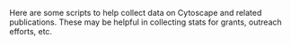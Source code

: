 Here are some scripts to help collect data on Cytoscape and related publications. These may be helpful in collecting stats for grants, outreach efforts, etc.
